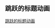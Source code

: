## 跳跃的标题动画

[跳跃的标题动画](https://code.juejin.cn/pen/7459341309774413836 ':include :type=iframe width=100% height=400px')
